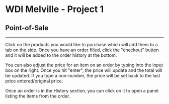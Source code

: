 # WDI Melville - Project 1
## Point-of-Sale
---------
Click on the products you would like to purchase which will add them to a tab on the side. Once you have an order filled, click the "checkout" button and it will be added to the order history at the bottom. 

You can also adjust the price for an item on an order by typing into the input box on the right. Once you hit "enter", the price will update and the total will be updated. If you type a non-number, the price will be set back to the last price entered/original price.

Once an order is in the History section, you can click on it to open a panel listing the items from the order.